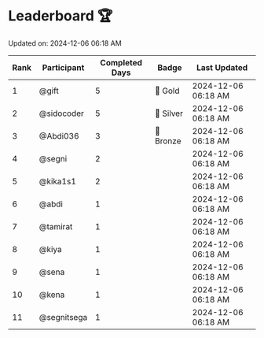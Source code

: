 # Leaderboard 🏆

Updated on: 2024-12-06 06:18 AM

| Rank | Participant       | Completed Days | Badge      | Last Updated         |
|------|-------------------|----------------|------------|----------------------|
| 1    | @gift             | 5              | 🏅 Gold     | 2024-12-06 06:18 AM |
| 2    | @sidocoder        | 5              | 🥈 Silver   | 2024-12-06 06:18 AM |
| 3    | @Abdi036          | 3              | 🥉 Bronze   | 2024-12-06 06:18 AM |
| 4    | @segni            | 2              |            | 2024-12-06 06:18 AM |
| 5    | @kika1s1          | 2              |            | 2024-12-06 06:18 AM |
| 6    | @abdi             | 1              |            | 2024-12-06 06:18 AM |
| 7    | @tamirat          | 1              |            | 2024-12-06 06:18 AM |
| 8    | @kiya             | 1              |            | 2024-12-06 06:18 AM |
| 9    | @sena             | 1              |            | 2024-12-06 06:18 AM |
| 10   | @kena             | 1              |            | 2024-12-06 06:18 AM |
| 11   | @segnitsega       | 1              |            | 2024-12-06 06:18 AM |
